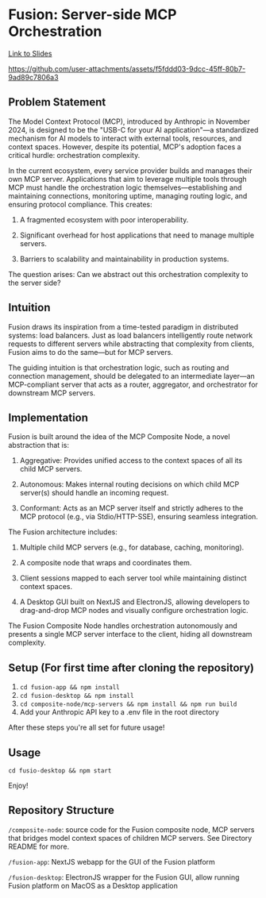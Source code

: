 # Fusion: Server-side MCP Orchestration

[Link to Slides](https://docs.google.com/presentation/d/1Nz4xa8kHiMg__8Uek5_Cq07a6mrCtS8q-oaCjpU1TM8/edit?usp=sharing)

https://github.com/user-attachments/assets/f5fddd03-9dcc-45ff-80b7-9ad89c7806a3

## Problem Statement

The Model Context Protocol (MCP), introduced by Anthropic in November 2024, is designed to be the "USB-C for your AI application"—a standardized mechanism for AI models to interact with external tools, resources, and context spaces. However, despite its potential, MCP's adoption faces a critical hurdle: orchestration complexity.

In the current ecosystem, every service provider builds and manages their own MCP server. Applications that aim to leverage multiple tools through MCP must handle the orchestration logic themselves—establishing and maintaining connections, monitoring uptime, managing routing logic, and ensuring protocol compliance. This creates:

1. A fragmented ecosystem with poor interoperability.

2. Significant overhead for host applications that need to manage multiple servers.

3. Barriers to scalability and maintainability in production systems.

The question arises: Can we abstract out this orchestration complexity to the server side?

## Intuition

Fusion draws its inspiration from a time-tested paradigm in distributed systems: load balancers. Just as load balancers intelligently route network requests to different servers while abstracting that complexity from clients, Fusion aims to do the same—but for MCP servers.

The guiding intuition is that orchestration logic, such as routing and connection management, should be delegated to an intermediate layer—an MCP-compliant server that acts as a router, aggregator, and orchestrator for downstream MCP servers.

## Implementation

Fusion is built around the idea of the MCP Composite Node, a novel abstraction that is:

1. Aggregative: Provides unified access to the context spaces of all its child MCP servers.

2. Autonomous: Makes internal routing decisions on which child MCP server(s) should handle an incoming request.

3. Conformant: Acts as an MCP server itself and strictly adheres to the MCP protocol (e.g., via Stdio/HTTP-SSE), ensuring seamless integration.

The Fusion architecture includes:

1. Multiple child MCP servers (e.g., for database, caching, monitoring).

2. A composite node that wraps and coordinates them.

3. Client sessions mapped to each server tool while maintaining distinct context spaces.

4. A Desktop GUI built on NextJS and ElectronJS, allowing developers to drag-and-drop MCP nodes and visually configure orchestration logic.

The Fusion Composite Node handles orchestration autonomously and presents a single MCP server interface to the client, hiding all downstream complexity.

## Setup (For first time after cloning the repository)

1. ```cd fusion-app && npm install```
2. ```cd fusion-desktop && npm install```
3. ```cd composite-node/mcp-servers && npm install && npm run build ```
4. Add your Anthropic API key to a .env file in the root directory

After these steps you're all set for future usage!

## Usage

```cd fusio-desktop && npm start```

Enjoy!

## Repository Structure

```/composite-node```: source code for the Fusion composite node, MCP servers that bridges model context spaces of children MCP servers. See Directory README for more.

```/fusion-app```: NextJS webapp for the GUI of the Fusion platform

```/fusion-desktop```: ElectronJS wrapper for the Fusion GUI, allow running Fusion platform on MacOS as a Desktop application
